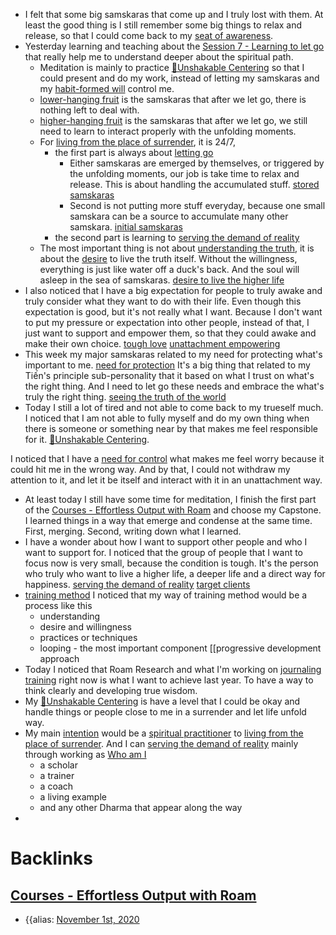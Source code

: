 - I felt that some big samskaras that come up and I truly lost with them. At least the good thing is I still remember some big things to relax and release, so that I could come back to my [seat of awareness](<seat of awareness.md>).
- Yesterday learning and teaching about the [Session 7 - Learning to let go](<Session 7 - Learning to let go.md>) that really help me to understand deeper about the spiritual path.
    - Meditation is mainly to practice [🌱Unshakable Centering](<🌱Unshakable Centering.md>) so that I could present and do my work, instead of letting my samskaras and my [habit-formed will](<habit-formed will.md>) control me.
    - [lower-hanging fruit](<lower-hanging fruit.md>) is the samskaras that after we let go, there is nothing left to deal with.
    - [higher-hanging fruit](<higher-hanging fruit.md>) is the samskaras that after we let go, we still need to learn to interact properly with the unfolding moments.
    - For [living from the place of surrender](<living from the place of surrender.md>), it is 24/7, 
        - the first part is always about [letting go](<letting go.md>)
            - Either samskaras are emerged by themselves, or triggered by the unfolding moments, our job is take time to relax and release. This is about handling the accumulated stuff. [stored samskaras](<stored samskaras.md>)
            - Second is not putting more stuff everyday, because one small samskara can be a source to accumulate many other samskara. [initial samskaras](<initial samskaras.md>)
        - the second part is learning to [serving the demand of reality](<serving the demand of reality.md>)
    - The most important thing is not about [understanding the truth](<understanding the truth.md>), it is about the [desire](<desire.md>) to live the truth itself. Without the willingness, everything is just like water off a duck's back. And the soul will asleep in the sea of samskaras. [desire to live the higher life](<desire to live the higher life.md>)
- I also noticed that I have a big expectation for people to truly awake and truly consider what they want to do with their life. Even though this expectation is good, but it's not really what I want. Because I don't want to put my pressure or expectation into other people, instead of that, I just want to support and empower them, so that they could awake and make their own choice. [tough love](<tough love.md>) [unattachment empowering](<unattachment empowering.md>) 
- This week my major samskaras related to my need for protecting what's important to me. [need for protection](<need for protection.md>) It's a big thing that related to my Tiến's principle sub-personality that it based on what I trust on what's the right thing. And I need to let go these needs and embrace the what's truly the right thing. [seeing the truth of the world](<seeing the truth of the world.md>)
- Today I still a lot of tired and not able to come back to my trueself much. I noticed that I am not able to fully myself and do my own thing when there is someone or something near by that makes me feel responsible for it. [🌱Unshakable Centering](<🌱Unshakable Centering.md>).

I noticed that I have a [need for control](<need for control.md>) what makes me feel worry because it could hit me in the wrong way. And by that, I could not withdraw my attention to it, and let it be itself and interact with it in an unattachment way. 
- At least today I still have some time for meditation, I finish the first part of the [Courses - Effortless Output with Roam](<Courses - Effortless Output with Roam.md>) and choose my Capstone. I learned things in a way that emerge and condense at the same time. First, merging. Second, writing down what I learned.
- I have a wonder about how I want to support other people and who I want to support for. I noticed that the group of people that I want to focus now is very small, because the condition is tough. It's the person who truly who want to live a higher life, a deeper life and a direct way for happiness. [serving the demand of reality](<serving the demand of reality.md>) [target clients](<target clients.md>)
- [training method](<training method.md>) I noticed that my way of training method would be a process like this
    - understanding
    - desire and willingness
    - practices or techniques
    - looping - the most important component [[progressive development approach
- Today I noticed that Roam Research and what I'm working on [journaling training](<journaling training.md>) right now is what I want to achieve last year. To have a way to think clearly and developing true wisdom.
- My [🌱Unshakable Centering](<🌱Unshakable Centering.md>) is have a level that I could be okay and handle things or people close to me in a surrender and let life unfold way.
- My main [intention](<intention.md>) would be a [spiritual practitioner](<spiritual practitioner.md>) to [living from the place of surrender](<living from the place of surrender.md>). And I can [serving the demand of reality](<serving the demand of reality.md>) mainly through working as [Who am I](<Who am I.md>)
    - a scholar
    - a trainer
    - a coach
    - a living example
    - and any other Dharma that appear along the way
- 

# Backlinks
## [Courses - Effortless Output with Roam](<Courses - Effortless Output with Roam.md>)
- {{alias: [November 1st, 2020](<November 1st, 2020.md>)

